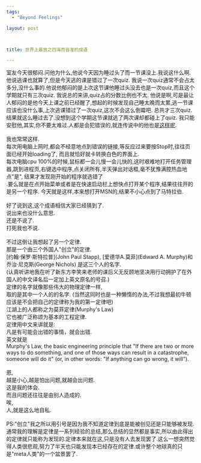 ```yaml
--- 
tags: 
  - "Beyond Feelings"

layout: post



title: 世界上最放之四海而皆准的成语

---
```

<div id="msgcns!5F971C000415D85F!506" class="bvMsg">
<div>室友今天很郁闷.问他为什么,他说今天因为睡过头了而一节课没上.我说这什么啊. 他说逃课也就算了,但是今天逃的课是错过了一次quiz. 我说一次quiz通常不会占太多分,没什么事的.他说他郁闷的是上次这节课他睡过头没去也是一次quiz,而且这个学期就只有三次quiz. 我说总的来讲,quiz占的分数比例也不太. 他说是啊,可是最让人郁闷的是他今天上课之前已经醒了,想起的时候发现自己睡太晚而太累,逃一节课应该也没什么事,上次逃课错过了一次quiz,这次不会这么倒霉吧. 总共才三次quiz.结果就这么睡过去了.没想到这个学期这节课就逃了两次课却都碰上了quiz. 我只能安慰他,其实,你不要太难过.人都是会犯错误的,就连传说中的他也是<a href="http://goddamnedgenius.spaces.live.com/blog/cns!F5A7C7ACF05A181D!362.entry">这样呢</a>.</div>
<div>
<br>我也常常这样.<br>每次用电脑上网时,都会不经意地点到错误的链接,等反应过来要按Stop时,往往页面已经开始loading了, 而且就恰好就卡转换白色的界面上.<br>每次电脑cpu 100%的时候,鼠标都一会儿慢一会儿快的,这时艰难地打开任务管理器,跳到进程页,右键选中程序,点关闭所有,半天弹出对话框,毫不犹豫满腔热血地点"是", 结果才发现刚开始的程序就选错了<br>.要么就是在点开始菜单或者是在快速启动栏上想快点打开某个程序,结果往往开的是另一个程序. 今天就是这样,本来想打开MSN的,结果不小心点到了马特拉伯.</div>
<div> </div>
<div>好了说到这,这个成语相信大家已经猜到了.</div>
<div>说出来也没什么意思.<br>还是不说了.<br>打死我也不说.</div>
<div>
<br>不过这倒让我想起了另一个定律.<br>那是一个由三个外国人"创立"的定律.<br>[约翰·保罗·斯特拉普](John Paul Stapp), [爱德华A.莫菲](Edward A. Murphy)和乔治·尼克斯(George Nichols) 是这三个人的名字.<br>(认真听讲地我在听了新东方李笑来老师的课后义无反顾地坚决用行动拥护了在外国人的中文译名后一定加上英文原名的号召.)<br>定律的名字就像那些伟大的物理定律一样,</div>
<div>取的是其中一个人的的名字. (当然这同时也是一种懒惰的办法,不过我想最初牛顿应该是不会把自己的定律称为我的第一定律吧)<br>江湖上的人都称之为莫菲定律(Murphy's Law)<br>它也被广泛称颂为基本的工程定律.<br>定律用中文来讲就是:<br>凡是有可能会出错的事情，就会出错.<br>英文就是<br>Murphy's Law, the basic engineering principle that "If there are two or more ways to do something, and one of those ways can result in a catastrophe, someone will do it" (or, in other words: "If anything can go wrong, it will").</div>
<div> </div>
<div>恩,</div>
<div>越是小心,越是怕出问题,就越会出问题.<br>这是我的体会.<br>而且问题还往往是由别人造成的.<br>唉,<br>人,就是这么地自私.</div>
<div> </div>
<div>PS:"创立"我之所以用引号是因为我不知道定律到底是能被创见还是只能够被发现.通常我的理解是定律是一系列经验的总结,那么总结的显然都是事实,所以由此得出的定律就只能称为发现的.定律本来就在这,只是没有人去发现罢了.这么一想突然觉得人类很悲观,努力了半天也只能发现本已经存在的定律.或许整个地球真的只是"meta人类"的一个盆景罢了.</div>
</div>
